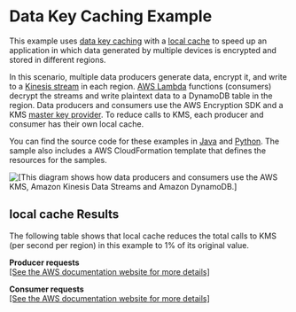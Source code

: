 # Data Key Caching Example<a name="sample-cache-example"></a>

This example uses [data key caching](data-key-caching.md) with a [local cache](data-caching-details.md#simplecache) to speed up an application in which data generated by multiple devices is encrypted and stored in different regions\.

In this scenario, multiple data producers generate data, encrypt it, and write to a [Kinesis stream](https://aws.amazon.com/kinesis/streams/) in each region\. [AWS Lambda](https://aws.amazon.com/lambda/) functions \(consumers\) decrypt the streams and write plaintext data to a DynamoDB table in the region\. Data producers and consumers use the AWS Encryption SDK and a KMS [master key provider](concepts.md#master-key-provider)\. To reduce calls to KMS, each producer and consumer has their own local cache\.

You can find the source code for these examples in [Java](sample-cache-example-java.md) and [Python](sample-cache-example-python.md)\. The sample also includes a AWS CloudFormation template that defines the resources for the samples\.

![\[This diagram shows how data producers and consumers use the AWS KMS, Amazon Kinesis Data Streams and Amazon DynamoDB.\]](http://docs.aws.amazon.com/encryption-sdk/latest/developer-guide/images/simplecache-example.png)

## local cache Results<a name="caching-example-impact"></a>

The following table shows that local cache reduces the total calls to KMS \(per second per region\) in this example to 1% of its original value\.


**Producer requests**  
[\[See the AWS documentation website for more details\]](http://docs.aws.amazon.com/encryption-sdk/latest/developer-guide/sample-cache-example.html)


**Consumer requests**  
[\[See the AWS documentation website for more details\]](http://docs.aws.amazon.com/encryption-sdk/latest/developer-guide/sample-cache-example.html)